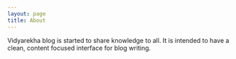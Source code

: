 ```yaml
---
layout: page
title: About
---
```

Vidyarekha blog is started to share knowledge to all. It is intended to have a clean, content focused interface for blog writing.